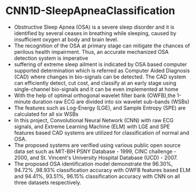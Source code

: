 # CNN1D-SleepApneaClassification
- Obstructive Sleep Apnea (OSA) is a severe sleep disorder and it is identified by several ceases in breathing while sleeping, caused by insufficient oxygen at body and brain level. 
- The recognition of the OSA at primary stage can mitigate the chances of perilous health impairment. Thus, an accurate mechanized OSA detection system is imperative
- suffering of extreme sleep ailment is indicated by OSA based computer supported determination which is referred as Computer Aided Diagnosis (CAD) where changes in bio-signals can be detected. 
The CAD system can efficiently detect, cut cost, and classify at an early stage using single-channel bio-signals and it can be even implemented at home
- With the help of optimal orthogonal wavelet filter bank (OWFB),the 1-minute duration raw ECG are divided into six wavelet sub-bands (WSBs)
- The features such as Log-Energy (LGE), and Sample Entropy (SPE) are calculated for all six WSBs
- In this project, Convolutional Neural Network (CNN) with raw ECG signals, and Extreme Learning Machine (ELM) with LGE and SPE features based CAD systems are utilized for classification of normal and OSA.
- The proposed systems are verified using various public open source data set such as MIT-BIH PSNY Database - 1999, CINC challenge - 2000, and St. Vincent's University Hospital Database (UCD) - 2007. 
- The proposed OSA identification model demonstrate the 96.30%, 94.72% ,98.93% classification accuracy with OWFB features based ELM and 94.41%, 93.51%, 96.15% classification accuracy with CNN on all three datasets respectively.
